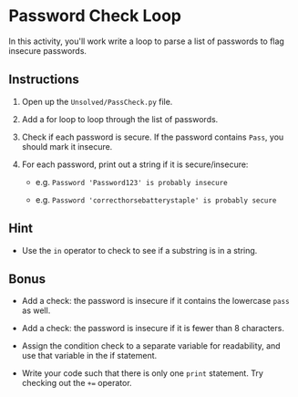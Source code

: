 # Password Check Loop
In this activity, you'll work write a loop to parse a list of passwords to flag insecure passwords.

## Instructions

1. Open up the `Unsolved/PassCheck.py` file.

2. Add a for loop to loop through the list of passwords.

3. Check if each password is secure. If the password contains `Pass`, you should mark it insecure.

4. For each password, print out a string if it is secure/insecure:

   - e.g. `Password 'Password123' is probably insecure`

   - e.g. `Password 'correcthorsebatterystaple' is probably secure`

## Hint

- Use the `in` operator to check to see if a substring is in a string.

## Bonus

- Add a check: the password is insecure if it contains the lowercase `pass` as well.

- Add a check: the password is insecure if it is fewer than 8 characters.

- Assign the condition check to a separate variable for readability, and use that variable in the if statement.

- Write your code such that there is only one `print` statement. Try checking out the `+=` operator.
